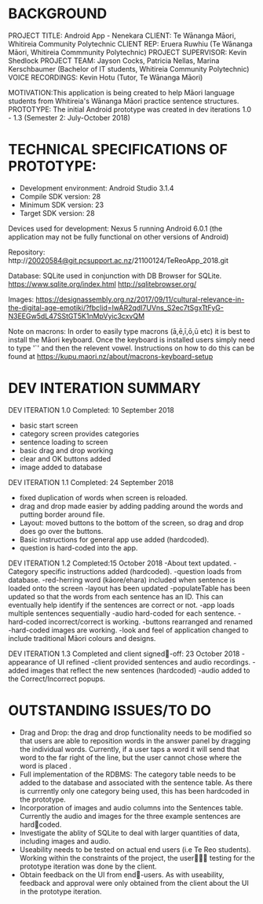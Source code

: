 ﻿BACKGROUND
==========
PROJECT TITLE:  	Android App - Nenekara
CLIENT:         	Te Wānanga Māori, Whitireia Community Polytechnic
CLIENT REP:		Eruera Ruwhiu (Te Wānanga Māori, Whitireia Commmunity Polytechnic)
PROJECT SUPERVISOR:     Kevin Shedlock
PROJECT TEAM:    	Jayson Cocks, Patricia Nellas, Marina Kerschbaumer
                	(Bachelor of IT students, Whitireia Community Polytechnic)
VOICE RECORDINGS:	Kevin Hotu (Tutor, Te Wānanga Māori)

MOTIVATION:This application is being created to help Māori language students from Whitireia's Wānanga Māori practice sentence structures.  
PROTOTYPE: The initial Android prototype  was created in dev iterations 1.0 - 1.3 (Semester 2: July-October 2018)


TECHNICAL SPECIFICATIONS OF PROTOTYPE:
======================================
- Development environment: Android Studio 3.1.4
- Compile SDK version: 28
- Minimum SDK version: 23
- Target SDK version: 28

Devices used for development: Nexus 5 running Android 6.0.1  (the application may not be fully functional on other versions of Android) 

Repository:
http://20020584@git.pcsupport.ac.nz/21100124/TeReoApp_2018.git

Database:
SQLite used in conjunction with DB Browser for SQLite.
https://www.sqlite.org/index.html
http://sqlitebrowser.org/

Images:
https://designassembly.org.nz/2017/09/11/cultural-relevance-in-the-digital-age-emotiki/?fbclid=IwAR2qdI7UVns_S2ec7tSgxTtFyG-N3EEGw5dL47SStGT5K1nMpVyic3cxvQM

Note on macrons:
In order to easily type macrons (ā,ē,ī,ō,ū etc) it is best to install the Māori keyboard. 
Once the keyboard is installed users simply need to type '`' and then the relevent vowel.
Instructions on how to do this can be found at https://kupu.maori.nz/about/macrons-keyboard-setup  

DEV INTERATION SUMMARY
======================
DEV ITERATION 1.0
Completed: 10 September 2018
- basic start screen
- category screen provides categories
- sentence loading to screen
- basic drag and drop working
- clear and OK buttons added
- image added to database


DEV ITERATION 1.1
Completed: 24 September 2018
- fixed duplication of words when screen is reloaded.
- drag and drop made easier by adding padding around the words and putting border around file.
- Layout: moved buttons to the bottom of the screen, so drag and drop does go over the buttons. 
- Basic instructions for general app use added (hardcoded).
- question is hard-coded into the app.

DEV ITERATION 1.2
Completed:15 October 2018
-About text updated.
-Category specific instructions added (hardcoded).
-question loads from database.
-red-herring word (kāore/ehara) included when sentence is loaded onto the screen
-layout has been updated
-populateTable has been updated so that the words from each sentence has an ID. This can eventually help identify if the sentences are correct or not.
-app loads multiple sentences sequentially 
-audio hard-coded for each sentence.
-hard-coded incorrect/correct is working.
-buttons rearranged and renamed
-hard-coded images are working.
-look and feel of application changed to include traditional Māori colours and designs.

DEV ITERATION 1.3
Completed and client signed-off: 23 October 2018
-appearance of UI refined
-client provided sentences and audio recordings.
-added images that reflect the new sentences (hardcoded)
-audio added to the Correct/Incorrect popups.

OUTSTANDING ISSUES/TO DO
=======================
- Drag and Drop:  the drag and drop functionality needs to be modified so that users are able to reposition words in the answer panel by dragging the individual words.  Currently, if a user taps a word it will send that word to the far right of the line, but the user cannot chose where the word is placed .
- Full implementation of the RDBMS: The category table needs to be added to the database and associated with the sentence table.  As there is currrently only one category being used, this has been hardcoded in the prototype.
- Incorporation of images and audio columns into the Sentences table. Currently the audio and images for the three example sentences are hardcoded.
- Investigate the ablity of SQLite to deal with larger quantities of data, including images and audio.
- Useability needs to be tested on actual end users (i.e Te Reo students).  Working within the constraints of the project, the user testing for the prototype iteration was done by the client.
- Obtain feedback on the UI from end-users. As with useability, feedback and approval were only obtained from the client about the UI in the prototype iteration.






